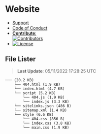 # Website

- [Support](https://github.com/Wixonic/Website/blob/Default/.github/SUPPORT.md)
- [Code of Conduct](https://github.com/Wixonic/Website/blob/Default/.github/CODE_OF_CONDUCT.md)
- [**Contribute**:<br />![Contributors](https://img.shields.io/github/contributors/Wixonic/Website?color=%2308F&label=Contributors)](https://github.com/Wixonic/Website/blob/Default/.github/CONTRIBUTING.md)
- [![License](https://img.shields.io/github/license/Wixonic/Website?color=%23555&label=License)](https://github.com/Wixonic/Website/blob/Default/LICENSE.txt)

## File Lister
<!-- File Lister Display -->
> **Last Update**: 05/11/2022 17:28:25 UTC

```
─── (20.2 KB) 
    └── 404.html (1.9 KB)
    └── index.html (4.7 KB)
    └── script (5.2 KB) 
        └── 404.js (1.9 KB)
        └── index.js (3.3 KB)
    └── sitelinks.json (486 B)
    └── sitemap.xml (1.4 KB)
    └── style (6.6 KB) 
        └── 404.css (856 B)
        └── index.css (3.8 KB)
        └── main.css (1.9 KB)
```
<!-- File Lister Display -->